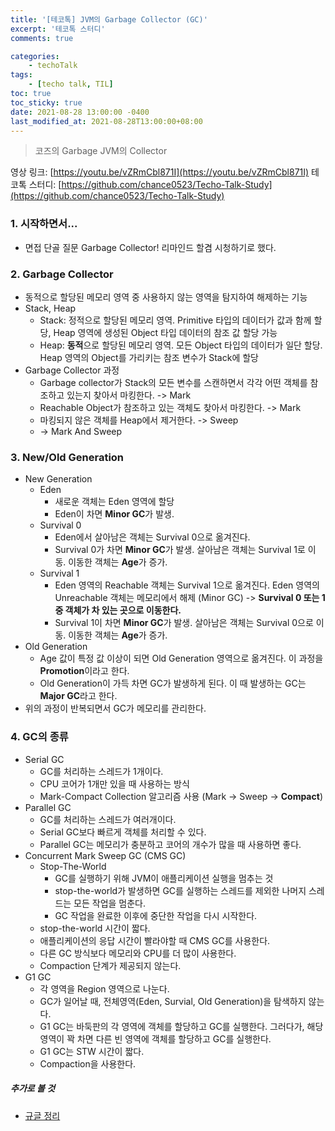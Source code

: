 ```yaml
---
title: '[테코톡] JVM의 Garbage Collector (GC)'
excerpt: '테코톡 스터디'
comments: true

categories:
    - techoTalk
tags:
    - [techo talk, TIL]
toc: true
toc_sticky: true
date: 2021-08-28 13:00:00 -0400
last_modified_at: 2021-08-28T13:00:00+08:00
---
```


> 코즈의 Garbage JVM의 Collector

영상 링크: [https://youtu.be/vZRmCbl871I](https://youtu.be/vZRmCbl871I)
테코톡 스터디: [https://github.com/chance0523/Techo-Talk-Study](https://github.com/chance0523/Techo-Talk-Study)

### 1. 시작하면서...
- 면접 단골 질문 Garbage Collector! 리마인드 할겸 시청하기로 했다.

### 2. Garbage Collector
- 동적으로 할당된 메모리 영역 중 사용하지 않는 영역을 탐지하여 해제하는 기능
- Stack, Heap
  - Stack: 정적으로 할당된 메모리 영역. Primitive 타입의 데이터가 값과 함께 할당, Heap 영역에 생성된 Object 타입 데이터의 참조 값 할당 가능
  - Heap: **동적**으로 할당된 메모리 영역. 모든 Object 타입의 데이터가 일단 할당. Heap 영역의 Object를 가리키는 참조 변수가 Stack에 할당
- Garbage Collector 과정
  - Garbage collector가 Stack의 모든 변수를 스캔하면서 각각 어떤 객체를 참조하고 있는지 찾아서 마킹한다. -> Mark
  - Reachable Object가 참조하고 있는 객체도 찾아서 마킹한다. -> Mark
  - 마킹되지 않은 객체를 Heap에서 제거한다. -> Sweep
  - -> Mark And Sweep
### 3. New/Old Generation
- New Generation
  - Eden
    - 새로운 객체는 Eden 영역에 할당
    - Eden이 차면 **Minor GC**가 발생.
  - Survival 0
    - Eden에서 살아남은 객체는 Survival 0으로 옮겨진다.
    - Survival 0가 차면 **Minor GC**가 발생. 살아남은 객체는 Survival 1로 이동. 이동한 객체는 **Age**가 증가.
  - Survival 1
    - Eden 영역의 Reachable 객체는 Survival 1으로 옮겨진다. Eden 영역의 Unreachable 객체는 메모리에서 해제 (Minor GC) -> **Survival 0 또는 1 중 객체가 차 있는 곳으로 이동한다.**
    - Survival 1이 차면 **Minor GC**가 발생. 살아남은 객체는 Survival 0으로 이동. 이동한 객체는 **Age**가 증가.
- Old Generation
  - Age 값이 특정 값 이상이 되면 Old Generation 영역으로 옮겨진다. 이 과정을 **Promotion**이라고 한다. 
  - Old Generation이 가득 차면 GC가 발생하게 된다. 이 때 발생하는 GC는 **Major GC**라고 한다.
- 위의 과정이 반복되면서 GC가 메모리를 관리한다.

### 4. GC의 종류
- Serial GC
  - GC를 처리하는 스레드가 1개이다.
  - CPU 코어가 1개만 있을 때 사용하는 방식
  - Mark-Compact Collection 알고리즘 사용 (Mark -> Sweep -> **Compact**)
- Parallel GC
  - GC를 처리하는 스레드가 여러개이다.
  - Serial GC보다 빠르게 객체를 처리할 수 있다.
  - Parallel GC는 메모리가 충분하고 코어의 개수가 많을 때 사용하면 좋다.
- Concurrent Mark Sweep GC (CMS GC)
  - Stop-The-World
    - GC를 실행하기 위해 JVM이 애플리케이션 실행을 멈추는 것
    - stop-the-world가 발생하면 GC를 실행하는 스레드를 제외한 나머지 스레드는 모든 작업을 멈춘다.
    - GC 작업을 완료한 이후에 중단한 작업을 다시 시작한다.
  - stop-the-world 시간이 짧다.
  - 애플리케이션의 응답 시간이 빨라야할 때 CMS GC를 사용한다.
  - 다른 GC 방식보다 메모리와 CPU를 더 많이 사용한다.
  - Compaction 단계가 제공되지 않는다.
- G1 GC
  - 각 영역을 Region 영역으로 나눈다.
  - GC가 일어날 때, 전체영역(Eden, Survial, Old Generation)을 탐색하지 않는다.
  - G1 GC는 바둑판의 각 영역에 객체를 할당하고 GC를 실행한다. 그러다가, 해당 영역이 꽉 차면 다른 빈 영역에 객체를 할당하고 GC를 실행한다.
  - G1 GC는 STW 시간이 짧다.
  - Compaction을 사용한다.


##### 추가로 볼 것
- [규글 정리](https://gyoogle.dev/blog/computer-language/Java/Garbage%20Collection.html#generational-garbage-collection-%E1%84%87%E1%85%A2%E1%84%80%E1%85%A7%E1%86%BC)